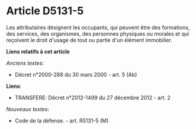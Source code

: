 # Article D5131-5

Les attributaires désignent les occupants, qui peuvent être des formations, des services, des organismes, des personnes
physiques ou morales et qui reçoivent le droit d'usage de tout ou partie d'un élément immobilier.

**Liens relatifs à cet article**

_Anciens textes_:

  - Décret n°2000-288 du 30 mars 2000 - art. 5 (Ab)

**Liens**:

  - TRANSFERE: Décret n°2012-1499 du 27 décembre 2012 - art. 2

_Nouveaux textes_:

  - Code de la défense. - art. R5131-5 (M)
